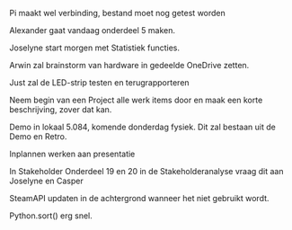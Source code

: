 Pi maakt wel verbinding, bestand moet nog getest worden

Alexander gaat vandaag onderdeel 5 maken.

Joselyne start morgen met Statistiek functies.

Arwin zal brainstorm van hardware in gedeelde OneDrive zetten.

Just zal de LED-strip testen en terugrapporteren

Neem begin van een Project alle werk items door en maak een korte beschrijving, zover dat kan.

Demo in lokaal 5.084, komende donderdag fysiek. Dit zal bestaan uit de Demo en Retro.

Inplannen werken aan presentatie

In Stakeholder Onderdeel 19 en 20 in de Stakeholderanalyse
vraag dit aan Joselyne en Casper

SteamAPI updaten in de achtergrond wanneer het niet gebruikt wordt.

Python.sort() erg snel.
